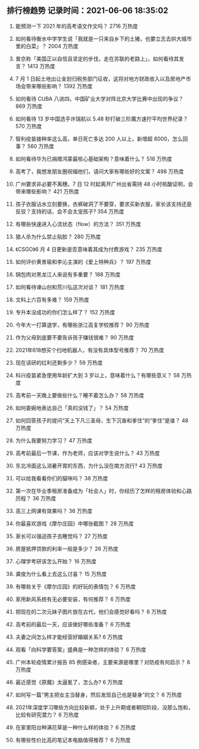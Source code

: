 
## 排行榜趋势 记录时间：2021-06-06 18:35:02
  
  1. 能预测一下 2021 年的高考语文作文吗？ 2716 万热度
    
  2. 如何看待衡水中学学生说「我就是一只来自乡下的土猪，也要立志去拱大城市里的白菜」？ 2004 万热度
    
  3. 普京称「美国正以自信且坚定的步伐，走在苏联的老路上」，如何看待其发言？ 1413 万热度
    
  4. 7 月 1 日起土地出让金划归税务部门征收，这将对地方财政收入以及房地产市场会带来哪些影响？ 1392 万热度
    
  5. 如何看待 CUBA 八进四，中国矿业大学对阵北京大学比赛中出现的争议？ 869 万热度
    
  6. 如何看待 13 岁中国选手许瑞航以 5.48 秒打破三阶魔方速拧平均世界纪录？ 570 万热度
    
  7. 智利疫苗接种率这么高，单日死亡多达 200 人以上，新增超 8000，怎么回事？ 560 万热度
    
  8. 如何看待华为已捐赠鸿蒙最核心基础架构？意味着什么？ 518 万热度
    
  9. 高考了，我想发朋友圈祝福他们，请问大家有哪些好的文案？ 498 万热度
    
  10. 广州要求非必要不离穗，7 日 12 时起离开广州出省需持 48 小时核酸证明，会带来哪些影响？ 421 万热度
    
  11. 孩子衣服沾水立刻要换，衣裤破洞了不要穿，要求买新衣服，家长该支持还是反驳？支持的话，会不会太宠孩子? 354 万热度
    
  12. 有哪些快速进入心流状态（flow）的方法？ 351 万热度
    
  13. 狼人杀为什么禁止贴脸？ 280 万热度
    
  14. 《CSGO》6 月 4 日更新是否意味着其成为付费游戏？ 235 万热度
    
  15. 如何评价黄景瑜和李沁主演的《爱上特种兵》？ 197 万热度
    
  16. 锅包肉对黑龙江人来说有多重要？ 188 万热度
    
  17. 如何看待谏山创和荒川弘这次对谈？ 181 万热度
    
  18. 文科上六百有多难？ 159 万热度
    
  19. 专升本没成功的你们怎么样了？ 152 万热度
    
  20. 今年大一打算退学，有哪些浙江高复学校推荐？ 90 万热度
    
  21. 作为父母到底要不要告诉孩子赚钱很难？ 90 万热度
    
  22. 2021年618想买个扫地机器人，有没有具体型号推荐？ 70 万热度
    
  23. 现在读研的红利还剩多少？ 59 万热度
    
  24. 科兴疫苗紧急使用年龄扩大到 3 岁以上，意味着什么？有哪些意义？ 58 万热度
    
  25. 高考前一天晚上要做些什么？睡不着怎么办？ 58 万热度
    
  26. 如何委婉地表达自己「真的没钱了」？ 54 万热度
    
  27. 如何回答孩子的提问“天上下凡三圣母，生下沉香和爹住”的“爹住”是谁？ 48 万热度
    
  28. 为什么我要努力学习？ 47 万热度
    
  29. 高考前最后一节课，作为老师，应该对学生说什么？ 43 万热度
    
  30. 东北冷面这么消暑开胃的东西，为什么没在南方流行? 43 万热度
    
  31. 可以给我看看你们的猫咪吗？ 38 万热度
    
  32. 第一次在毕业季租房准备成为「社会人」时，你经历了怎样的租房体验和心路历程？ 36 万热度
    
  33. 高三上网课有效果吗？ 36 万热度
    
  34. 你最喜欢游戏《摩尔庄园》中哪张截图？ 28 万热度
    
  35. 家长可以强迫孩子去睡觉吗？ 27 万热度
    
  36. 房屋抵押贷款的利率一般是多少？ 26 万热度
    
  37. 心理学考研该怎么开始？ 16 万热度
    
  38. 龚俊为什么看上去这么讨喜？ 15 万热度
    
  39. 有哪些关于《摩尔庄园》的好玩的表情包？ 6 万热度
    
  40. 家用新风系统有无必要安装，有何推荐？ 6 万热度
    
  41. 把现在的二次元妹子图片放在古代，他们会感觉好看吗？ 6 万热度
    
  42. 高考前的最后一天，应该做好哪些准备？ 6 万热度
    
  43. 夫妻之间怎么样才能经营好婚姻关系? 6 万热度
    
  44. 观看「向科学要答案」盛典是一种怎样的体验？ 6 万热度
    
  45. 广州本轮疫情累计报告 85 例感染者，主要来源是哪里？对防疫有何启示？ 6 万热度
    
  46. 最近感觉《原魔》太逼氪了，怎么办? 6 万热度
    
  47. 如何写一篇“男主把女主当替身，然后发现自己也是替身”的文？ 6 万热度
    
  48. 2021年深度学习哪些方向比较新颖，处于上升期或者朝阳阶段，没那么饱和，比较有研究潜力？ 6 万热度
    
  49. 在家里阳台种满花草是一种什么样的体验？ 6 万热度
    
  50. 有哪些性价比高的笔记本电脑值得推荐？ 6 万热度
    